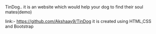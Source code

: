 TinDog..
it is an website which would help your dog to find their soul mates(demo)

link:- https://github.com/Akshaay9/TinDog
it is created using HTML,CSS and Bootstrap
